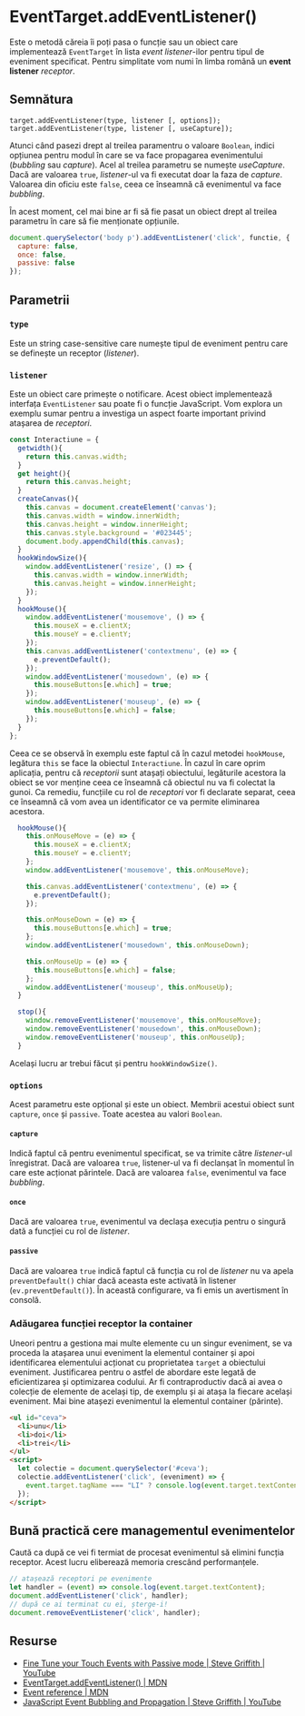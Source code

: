 # EventTarget.addEventListener()

Este o metodă căreia îi poți pasa o funcție sau un obiect care implementează  `EventTarget` în lista *event listener*-ilor pentru tipul de eveniment specificat. Pentru simplitate vom numi în limba română un **event listener** *receptor*.

## Semnătura

```text
target.addEventListener(type, listener [, options]);
target.addEventListener(type, listener [, useCapture]);
```

Atunci când pasezi drept al treilea paramentru o valoare `Boolean`, indici opțiunea pentru modul în care se va face propagarea evenimentului (*bubbling* sau *capture*). Acel al treilea parametru se numește *useCapture*. Dacă are valoarea `true`, *listener*-ul va fi executat doar la faza de *capture*. Valoarea din oficiu este `false`, ceea ce înseamnă că evenimentul va face *bubbling*.

În acest moment, cel mai bine ar fi să fie pasat un obiect drept al treilea parametru în care să fie menționate opțiunile.

```javascript
document.querySelector('body p').addEventListener('click', functie, {
  capture: false,
  once: false,
  passive: false
});
```

## Parametrii

### `type`

Este un string case-sensitive care numește tipul de eveniment pentru care se definește un receptor (*listener*).

### `listener`

Este un obiect care primește o notificare. Acest obiect implementează interfața `EventListener` sau poate fi o funcție JavaScript. Vom explora un exemplu sumar pentru a investiga un aspect foarte important privind atașarea de *receptori*.

```javascript
const Interactiune = {
  getwidth(){
    return this.canvas.width;
  }
  get height(){
    return this.canvas.height;
  }
  createCanvas(){
    this.canvas = document.createElement('canvas');
    this.canvas.width = window.innerWidth;
    this.canvas.height = window.innerHeight;
    this.canvas.style.background = '#023445';
    document.body.appendChild(this.canvas);
  }
  hookWindowSize(){
    window.addEventListener('resize', () => {
      this.canvas.width = window.innerWidth;
      this.canvas.height = window.innerHeight;
    });
  }
  hookMouse(){
    window.addEventListener('mousemove', () => {
      this.mouseX = e.clientX;
      this.mouseY = e.clientY;
    });
    this.canvas.addEventListener('contextmenu', (e) => {
      e.preventDefault();
    });
    window.addEventListener('mousedown', (e) => {
      this.mouseButtons[e.which] = true;
    });
    window.addEventListener('mouseup', (e) => {
      this.mouseButtons[e.which] = false;
    });
  }
};
```

Ceea ce se observă în exemplu este faptul că în cazul metodei `hookMouse`, legătura `this` se face la obiectul `Interactiune`. În cazul în care oprim aplicația, pentru că *receptorii* sunt atașați obiectului, legăturile acestora la obiect se vor menține ceea ce înseamnă că obiectul nu va fi colectat la gunoi. Ca remediu, funcțiile cu rol de *receptori* vor fi declarate separat, ceea ce înseamnă că vom avea un identificator ce va permite eliminarea acestora.

```javascript
  hookMouse(){
    this.onMouseMove = (e) => {
      this.mouseX = e.clientX;
      this.mouseY = e.clientY;
    };
    window.addEventListener('mousemove', this.onMouseMove);

    this.canvas.addEventListener('contextmenu', (e) => {
      e.preventDefault();
    });

    this.onMouseDown = (e) => {
      this.mouseButtons[e.which] = true;
    };
    window.addEventListener('mousedown', this.onMouseDown);

    this.onMouseUp = (e) => {
      this.mouseButtons[e.which] = false;
    };
    window.addEventListener('mouseup', this.onMouseUp);
  }

  stop(){
    window.removeEventListener('mousemove', this.onMouseMove);
    window.removeEventListener('mousedown', this.onMouseDown);
    window.removeEventListener('mouseup', this.onMouseUp);
  }
```

Același lucru ar trebui făcut și pentru `hookWindowSize()`.

### `options`

Acest parametru este opțional și este un obiect. Membrii acestui obiect sunt `capture`, `once` și `passive`. Toate acestea au valori `Boolean`.

#### `capture`

Indică faptul că pentru evenimentul specificat, se va trimite către *listener*-ul înregistrat. Dacă are valoarea `true`, listener-ul va fi declanșat în momentul în care este acționat părintele. Dacă are valoarea `false`, evenimentul va face *bubbling*.

#### `once`

Dacă are valoarea `true`, evenimentul va declașa execuția pentru o singură dată a funcției cu rol de *listener*.

#### `passive`

Dacă are valoarea `true` indică faptul că funcția cu rol de *listener* nu va apela `preventDefault()` chiar dacă aceasta este activată în listener (`ev.preventDefault()`). În această configurare, va fi emis un avertisment în consolă.

### Adăugarea funcției receptor la container

Uneori pentru a gestiona mai multe elemente cu un singur eveniment, se va proceda la atașarea unui eveniment la elementul container și apoi identificarea elementului acționat cu proprietatea `target` a obiectului eveniment. Justificarea pentru o astfel de abordare este legată de eficientizarea și optimizarea codului. Ar fi contraproductiv dacă ai avea o colecție de elemente de același tip, de exemplu și ai atașa la fiecare același eveniment. Mai bine atașezi evenimentul la elementul container (părinte).

```html
<ul id="ceva">
  <li>unu</li>
  <li>doi</li>
  <li>trei</li>
</ul>
<script>
  let colectie = document.querySelector('#ceva');
  colectie.addEventListener('click', (eveniment) => {
    event.target.tagName === "LI" ? console.log(event.target.textContent) : console.log(`Bump`);;
  });
</script>
```

## Bună practică cere managementul evenimentelor

Caută ca după ce vei fi termiat de procesat evenimentul să elimini funcția receptor. Acest lucru eliberează memoria crescând performanțele.

```javascript
// atașează receptori pe evenimente
let handler = (event) => console.log(event.target.textContent);
document.addEventListener('click', handler);
// după ce ai terminat cu ei, șterge-i!
document.removeEventListener('click', handler);
```

## Resurse

- [Fine Tune your Touch Events with Passive mode | Steve Griffith | YouTube](https://www.youtube.com/watch?v=J06Uz7m-Jn8)
- [EventTarget.addEventListener() | MDN](https://developer.mozilla.org/en-US/docs/Web/API/EventTarget/addEventListener)
- [Event reference | MDN](https://developer.mozilla.org/en-US/docs/Web/Events)
- [JavaScript Event Bubbling and Propagation | Steve Griffith | YouTube](https://www.youtube.com/watch?v=JYc7gr9Ehl0)
